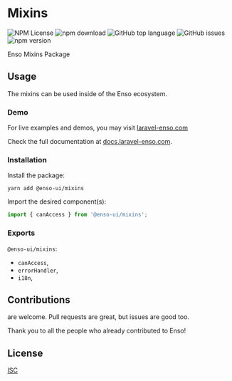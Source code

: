 # Mixins

![NPM License](https://img.shields.io/npm/l/@enso-ui/mixins.svg)
![npm download](https://img.shields.io/npm/dm/@enso-ui/mixins.svg)
![GitHub top language](https://img.shields.io/github/languages/top/enso-ui/mixins.svg)
![GitHub issues](https://img.shields.io/github/issues/enso-ui/mixins.svg)
![npm version](https://img.shields.io/npm/v/@enso-ui/mixins.svg)

Enso Mixins Package

## Usage

The mixins can be used inside of the Enso ecosystem.

### Demo

For live examples and demos, you may visit [laravel-enso.com](https://www.laravel-enso.com)

Check the full documentation at  [docs.laravel-enso.com](https://docs.laravel-enso.com).

### Installation

Install the package:
```
yarn add @enso-ui/mixins
```
Import the desired component(s):
```js
import { canAccess } from '@enso-ui/mixins';
```

### Exports

`@enso-ui/mixins`:
- `canAccess`, 
- `errorHandler`, 
- `i18n`, 

## Contributions

are welcome. Pull requests are great, 
but issues are good too.

Thank you to all the people who already contributed to Enso!

## License

[ISC](https://opensource.org/licenses/ISC)
